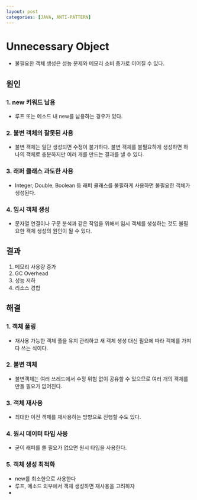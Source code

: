 ```yaml
---
layout: post
categories: [JAVA, ANTI-PATTERN]
---
```


# Unnecessary Object

- 불필요한 객체 생성은 성능 문제와 메모리 소비 증가로 이어질 수 있다.

## 원인
### 1. new 키워드 남용
- 루프 또는 메소드 내 new를 남용하는 경우가 있다.

### 2. 불변 객체의 잘못된 사용
- 불변 객체는 일단 생성되면 수정이 불가하다. 불변 객체를 불필요하게 생성하면 하나의 객체로 충분하지만 여러 개를 만드는 결과를 낼 수 있다.

### 3. 래퍼 클래스 과도한 사용
- Integer, Double, Boolean 등 래퍼 클래스를 불필하게 사용하면 불필요한 객체가 생성된다.

### 4. 임시 객체 생성
- 문자열 연결이나 구문 분석과 같은 작업을 위해서 임시 객체를 생성하는 것도 불필요한 객체 생성의 원인이 될 수 있다.

## 결과
1. 메모리 사용량 증가
2. GC Overhead
3. 성능 저하
4. 리소스 경합

## 해결
### 1. 객체 풀링
- 재사용 가능한 객체 풀을 유지 관리하고 새 객체 생성 대신 필요에 따라 객체를 가져다 쓰는 식이다.
### 2. 불변 객체
- 불변객체는 여러 쓰레드에서 수정 위험 없이 공유할 수 있으므로 여러 개의 객체를 만들 필요가 없어진다.
### 3. 객체 재사용
- 최대한 이전 객체를 재사용하는 방향으로 진행할 수도 있다.
### 4. 원시 데이터 타입 사용
- 굳이 래퍼를 쓸 필요가 없으면 원시 타입을 사용한다.
### 5. 객체 생성 최적화
- new를 최소한으로 사용한다 
- 루프, 메소드 외부에서 객체 생성하면 재사용을 고려하자
- 